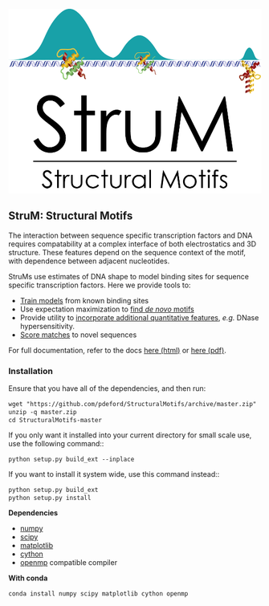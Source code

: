 ![StruM logo](docs/img/StruM_logo.png)

## StruM: Structural Motifs

The interaction between sequence specific transcription factors and DNA requires compatability at a complex interface of both electrostatics and 3D structure. These features depend on the sequence context of the motif, with dependence between adjacent nucleotides. 

StruMs use estimates of DNA shape to model binding sites for sequence specific transcription factors. Here we provide tools to:

+ [Train models](examples/basic.py) from known binding sites
+ Use expectation maximization to [find _de novo_ motifs](examples/em.py)
+ Provide utility to [incorporate additional quantitative features](examples/DNase.py), _e.g._ DNase hypersensitivity.
+ [Score matches](examples/basic.py) to novel sequences

For full documentation, refer to the docs [here (html)](https://pdeford.github.io/StructuralMotifs/) or [here (pdf)](https://github.com/pdeford/StructuralMotifs/raw/master/docs/_build/latex/StructuralMotifs.pdf).

### Installation

Ensure that you have all of the dependencies, and then run:

```
wget "https://github.com/pdeford/StructuralMotifs/archive/master.zip"
unzip -q master.zip
cd StructuralMotifs-master
```

If you only want it installed into your current directory for small scale
use, use the following command::

```
python setup.py build_ext --inplace
```

If you want to install it system wide, use this command instead::

```
python setup.py build_ext
python setup.py install
```

**Dependencies**

+ [numpy](http://www.numpy.org/)
+ [scipy](https://www.scipy.org/)
+ [matplotlib](https://matplotlib.org/)
+ [cython](https://cython.org/)
+ [openmp](https://www.openmp.org) compatible compiler

**With conda**

```
conda install numpy scipy matplotlib cython openmp
```
